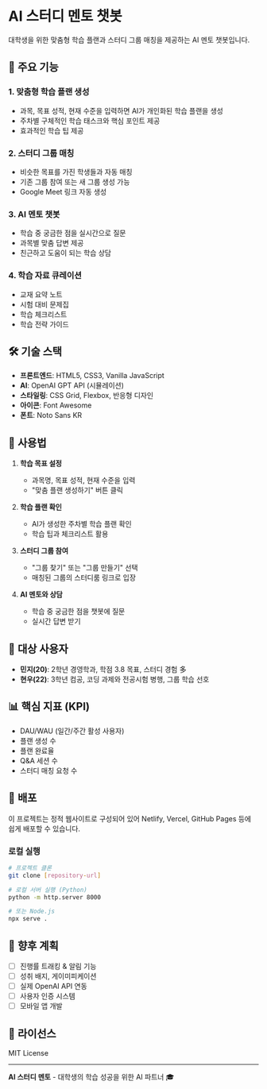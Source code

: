 # AI 스터디 멘토 챗봇

대학생을 위한 맞춤형 학습 플랜과 스터디 그룹 매칭을 제공하는 AI 멘토 챗봇입니다.

## 🚀 주요 기능

### 1. 맞춤형 학습 플랜 생성
- 과목, 목표 성적, 현재 수준을 입력하면 AI가 개인화된 학습 플랜을 생성
- 주차별 구체적인 학습 태스크와 핵심 포인트 제공
- 효과적인 학습 팁 제공

### 2. 스터디 그룹 매칭
- 비슷한 목표를 가진 학생들과 자동 매칭
- 기존 그룹 참여 또는 새 그룹 생성 가능
- Google Meet 링크 자동 생성

### 3. AI 멘토 챗봇
- 학습 중 궁금한 점을 실시간으로 질문
- 과목별 맞춤 답변 제공
- 친근하고 도움이 되는 학습 상담

### 4. 학습 자료 큐레이션
- 교재 요약 노트
- 시험 대비 문제집
- 학습 체크리스트
- 학습 전략 가이드

## 🛠️ 기술 스택

- **프론트엔드**: HTML5, CSS3, Vanilla JavaScript
- **AI**: OpenAI GPT API (시뮬레이션)
- **스타일링**: CSS Grid, Flexbox, 반응형 디자인
- **아이콘**: Font Awesome
- **폰트**: Noto Sans KR

## 📱 사용법

1. **학습 목표 설정**
   - 과목명, 목표 성적, 현재 수준을 입력
   - "맞춤 플랜 생성하기" 버튼 클릭

2. **학습 플랜 확인**
   - AI가 생성한 주차별 학습 플랜 확인
   - 학습 팁과 체크리스트 활용

3. **스터디 그룹 참여**
   - "그룹 찾기" 또는 "그룹 만들기" 선택
   - 매칭된 그룹의 스터디룸 링크로 입장

4. **AI 멘토와 상담**
   - 학습 중 궁금한 점을 챗봇에 질문
   - 실시간 답변 받기

## 🎯 대상 사용자

- **민지(20)**: 2학년 경영학과, 학점 3.8 목표, 스터디 경험 多
- **현우(22)**: 3학년 컴공, 코딩 과제와 전공시험 병행, 그룹 학습 선호

## 📊 핵심 지표 (KPI)

- DAU/WAU (일간/주간 활성 사용자)
- 플랜 생성 수
- 플랜 완료율
- Q&A 세션 수
- 스터디 매칭 요청 수

## 🚀 배포

이 프로젝트는 정적 웹사이트로 구성되어 있어 Netlify, Vercel, GitHub Pages 등에 쉽게 배포할 수 있습니다.

### 로컬 실행
```bash
# 프로젝트 클론
git clone [repository-url]

# 로컬 서버 실행 (Python)
python -m http.server 8000

# 또는 Node.js
npx serve .
```

## 🔮 향후 계획

- [ ] 진행률 트래킹 & 알림 기능
- [ ] 성취 배지, 게이미피케이션
- [ ] 실제 OpenAI API 연동
- [ ] 사용자 인증 시스템
- [ ] 모바일 앱 개발

## 📄 라이선스

MIT License

---

**AI 스터디 멘토** - 대학생의 학습 성공을 위한 AI 파트너 🎓

